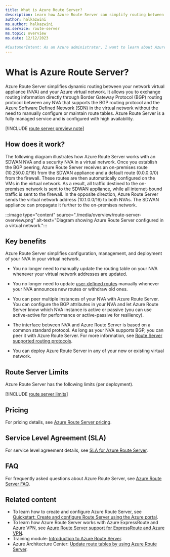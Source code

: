 ```yaml
---
title: What is Azure Route Server?
description: Learn how Azure Route Server can simplify routing between your network virtual appliance (NVA) and your virtual network.
author: halkazwini
ms.author: halkazwini
ms.service: route-server
ms.topic: overview
ms.date: 12/12/2023

#CustomerIntent: As an Azure administrator, I want to learn about Azure Route Server so I can use it to apply dynamic routing and simplify network management.
---
```


# What is Azure Route Server? 

Azure Route Server simplifies dynamic routing between your network virtual appliance (NVA) and your Azure virtual network. It allows you to exchange routing information directly through Border Gateway Protocol (BGP) routing protocol between any NVA that supports the BGP routing protocol and the Azure Software Defined Network (SDN) in the virtual network without the need to manually configure or maintain route tables. Azure Route Server is a fully managed service and is configured with high availability.

[!INCLUDE [route server preview note](../../includes/route-server-note-preview-date.md)]

## How does it work?

The following diagram illustrates how Azure Route Server works with an SDWAN NVA and a security NVA in a virtual network. Once you establish the BGP peering, Azure Route Server receives an on-premises route (10.250.0.0/16) from the SDWAN appliance and a default route (0.0.0.0/0) from the firewall. These routes are then automatically configured on the VMs in the virtual network. As a result, all traffic destined to the on-premises network is sent to the SDWAN appliance, while all internet-bound traffic is sent to the firewall. In the opposite direction, Azure Route Server sends the virtual network address (10.1.0.0/16) to both NVAs. The SDWAN appliance can propagate it further to the on-premises network.

:::image type="content" source="./media/overview/route-server-overview.png" alt-text="Diagram showing Azure Route Server configured in a virtual network.":::

## Key benefits 

Azure Route Server simplifies configuration, management, and deployment of your NVA in your virtual network.  

* You no longer need to manually update the routing table on your NVA whenever your virtual network addresses are updated. 

* You no longer need to update [user-defined routes](../virtual-network/virtual-networks-udr-overview.md?toc=/azure/route-server/toc.json#custom-routes) manually whenever your NVA announces new routes or withdraw old ones. 

* You can peer multiple instances of your NVA with Azure Route Server. You can configure the BGP attributes in your NVA and let Azure Route Server know which NVA instance is active or passive (you can use active-active for performance or active-passive for resiliency).

* The interface between NVA and Azure Route Server is based on a common standard protocol. As long as your NVA supports BGP, you can peer it with Azure Route Server. For more information, see [Route Server supported routing protocols](route-server-faq.md#protocol).

* You can deploy Azure Route Server in any of your new or existing virtual network. 

## Route Server Limits

Azure Route Server has the following limits (per deployment).

[!INCLUDE [route server limits](../../includes/route-server-limits.md)]

## Pricing

For pricing details, see [Azure Route Server pricing](https://azure.microsoft.com/pricing/details/route-server/).

## Service Level Agreement (SLA)

For service level agreement details, see [SLA for Azure Route Server](https://azure.microsoft.com/support/legal/sla/route-server/v1_0/).

## FAQ

For frequently asked questions about Azure Route Server, see [Azure Route Server FAQ](route-server-faq.md).

## Related content

- To learn how to create and configure Azure Route Server, see [Quickstart: Create and configure Route Server using the Azure portal](quickstart-configure-route-server-powershell.md).
- To learn how Azure Route Server works with Azure ExpressRoute and Azure VPN, see [Azure Route Server support for ExpressRoute and Azure VPN](expressroute-vpn-support.md).
- Training module: [Introduction to Azure Route Server](/training/modules/intro-to-azure-route-server).
- Azure Architecture Center: [Update route tables by using Azure Route Server](/azure/architecture/example-scenario/networking/manage-routing-azure-route-server).
